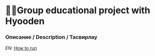 # 👩‍🔧Group educational project with Hyooden
### Описание / Description / Тасвирлау

*EN*: [How to run](https://github.com/Gabriel-Em/42_AcademyPlus---BSQ---#how-to-run)

